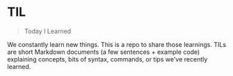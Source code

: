 # TIL

> Today I Learned

We constantly learn new things. This is a repo to share those learnings. 
TILs are short Markdown documents (a few sentences + example code) explaining concepts, 
bits of syntax, commands, or tips we've recently learned.


